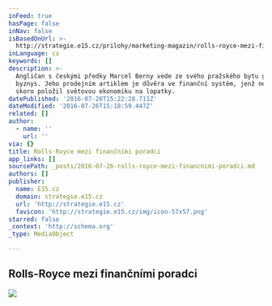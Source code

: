 ```yaml
---
inFeed: true
hasPage: false
inNav: false
isBasedOnUrl: >-
  http://strategie.e15.cz/prilohy/marketing-magazin/rolls-royce-mezi-financnimi-poradci-468304
inLanguage: cs
keywords: []
description: >-
  Angličan s českými předky Marcel Berny vede ze svého pražského bytu globální
  byznys. Jeho prodejním artiklem je důvěra ve finanční systém, jenž nedávno
  skoro položil světovou ekonomiku na lopatky. 
datePublished: '2016-07-26T15:22:28.711Z'
dateModified: '2016-07-26T15:18:59.447Z'
related: []
author:
  - name: ''
    url: ''
via: {}
title: Rolls-Royce mezi finančními poradci
app_links: []
sourcePath: _posts/2016-07-26-rolls-royce-mezi-financnimi-poradci.md
authors: []
publisher:
  name: E15.cz
  domain: strategie.e15.cz
  url: 'http://strategie.e15.cz'
  favicon: 'http://strategie.e15.cz/img/icon-57x57.png'
starred: false
_context: 'http://schema.org'
_type: MediaObject

---
```

<article style=""><h1>Rolls-Royce mezi finančními poradci</h1><img src="https://s3-us-west-2.amazonaws.com/the-grid-img/p/8d12185c67ee5188b1bea2c6fac821c1c7dde1c4.jpg" /></article>